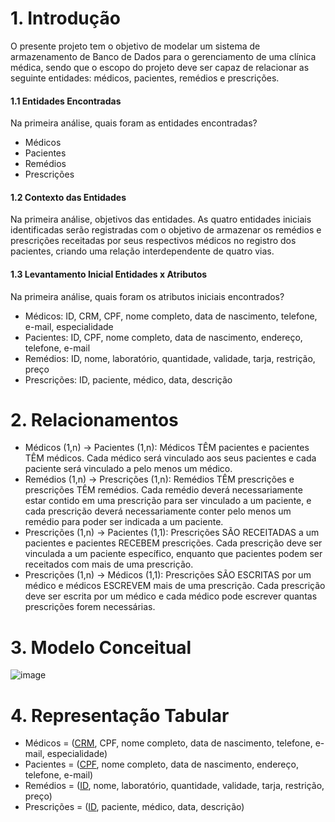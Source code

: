 # 1. Introdução

O presente projeto tem o objetivo de modelar um sistema de armazenamento de Banco de Dados para o gerenciamento de uma clínica médica, sendo que o escopo do projeto deve ser capaz de relacionar as seguinte entidades: médicos, pacientes, remédios e prescrições. 

#### 1.1 Entidades Encontradas
Na primeira análise, quais foram as entidades encontradas?
- Médicos
- Pacientes
- Remédios
- Prescrições

#### 1.2 Contexto das Entidades
Na primeira análise, objetivos das entidades.
As quatro entidades iniciais identificadas serão registradas com o objetivo de armazenar os remédios e prescrições receitadas por seus respectivos médicos no registro dos pacientes, criando uma relação interdependente de quatro vias. 

#### 1.3  Levantamento Inicial Entidades x Atributos
Na primeira análise, quais foram os atributos iniciais encontrados?
- Médicos: ID, CRM, CPF, nome completo, data de nascimento, telefone, e-mail, especialidade
- Pacientes: ID, CPF, nome completo, data de nascimento, endereço, telefone, e-mail
- Remédios: ID, nome, laboratório, quantidade, validade, tarja, restrição, preço
- Prescrições: ID, paciente, médico, data, descrição


# 2. Relacionamentos

  - Médicos (1,n) → Pacientes (1,n): Médicos TÊM pacientes e pacientes TÊM médicos. Cada médico será vinculado aos seus pacientes e cada paciente será vinculado a pelo menos um médico.
  - Remédios (1,n) → Prescrições (1,n): Remédios TÊM prescrições e prescrições TÊM remédios. Cada remédio deverá necessariamente estar contido em uma prescrição para ser vinculado a um paciente, e cada prescrição deverá necessariamente conter pelo menos um remédio para poder ser indicada a um paciente.
  - Prescrições (1,n) → Pacientes (1,1): Prescrições SÃO RECEITADAS a um pacientes e pacientes RECEBEM prescrições. Cada prescrição deve ser vinculada a um paciente específico, enquanto que pacientes podem ser receitados com mais de uma prescrição.
  - Prescrições (1,n) → Médicos (1,1): Prescrições SÃO ESCRITAS por um médico e médicos ESCREVEM mais de uma prescrição. Cada prescrição deve ser escrita por um médico e cada médico pode escrever quantas prescrições forem necessárias. 

# 3. Modelo Conceitual

![image](https://github.com/ICEI-PUC-Minas-PPC-CC/ppc-cc-2023-2-bd-noite-gerenciamento-de-clinica-medica/assets/117238473/fc37dc31-e10e-4b23-b3d6-2d86ec73c88f)


# 4. Representação Tabular

- Médicos = (<ins>CRM</ins>, CPF, nome completo, data de nascimento, telefone, e-mail, especialidade)
- Pacientes = (<ins>CPF</ins>, nome completo, data de nascimento, endereço, telefone, e-mail)
- Remédios = (<ins>ID</ins>, nome, laboratório, quantidade, validade, tarja, restrição, preço)
- Prescrições = (<ins>ID</ins>, paciente, médico, data, descrição)


